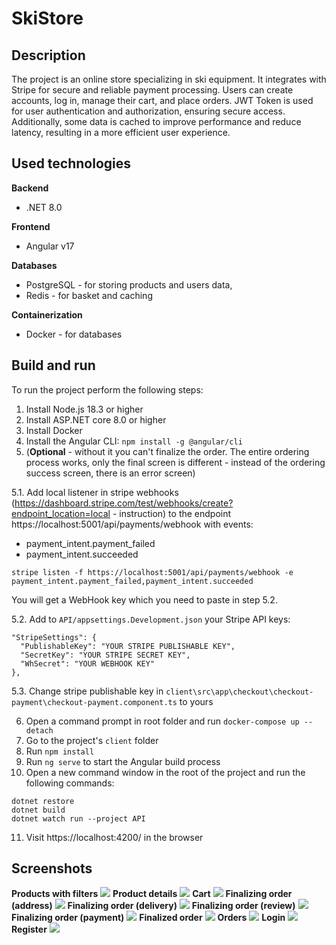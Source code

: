 # SkiStore

## Description

The project is an online store specializing in ski equipment. It integrates with Stripe for secure and reliable payment processing. Users can create accounts, log in, manage their cart, and place orders. JWT Token is used for user authentication and authorization, ensuring secure access. Additionally, some data is cached to improve performance and reduce latency, resulting in a more efficient user experience.

## Used technologies

**Backend**

- .NET 8.0

**Frontend**

- Angular v17

**Databases**

- PostgreSQL - for storing products and users data,
- Redis - for basket and caching

**Containerization**

- Docker - for databases

## Build and run

To run the project perform the following steps:

1. Install Node.js 18.3 or higher
2. Install ASP.NET core 8.0 or higher
3. Install Docker
4. Install the Angular CLI:
   `npm install -g @angular/cli`
5. (**Optional** - without it you can't finalize the order. The entire ordering process works, only the final screen is different - instead of the ordering success screen, there is an error screen)

5.1. Add local listener in stripe webhooks (https://dashboard.stripe.com/test/webhooks/create?endpoint_location=local - instruction) to the endpoint https://localhost:5001/api/payments/webhook with events:

 - payment_intent.payment_failed
 - payment_intent.succeeded

`stripe listen -f https://localhost:5001/api/payments/webhook -e payment_intent.payment_failed,payment_intent.succeeded`

You will get a WebHook key which you need to paste in step 5.2.

5.2. Add to `API/appsettings.Development.json` your Stripe API keys:

```
"StripeSettings": {
  "PublishableKey": "YOUR STRIPE PUBLISHABLE KEY",
  "SecretKey": "YOUR STRIPE SECRET KEY",
  "WhSecret": "YOUR WEBHOOK KEY"
},
```

5.3. Change stripe publishable key in `client\src\app\checkout\checkout-payment\checkout-payment.component.ts` to yours

6. Open a command prompt in root folder and run `docker-compose up --detach`
7. Go to the project's `client` folder
8. Run `npm install`
9. Run `ng serve` to start the Angular build process
10. Open a new command window in the root of the project and run the following commands:

```
dotnet restore
dotnet build
dotnet watch run --project API
```

11. Visit https://localhost:4200/ in the browser

## Screenshots

**Products with filters**
![](ReadmePictures/1.jpg)
**Product details**
![](ReadmePictures/2.jpg)
**Cart**
![](ReadmePictures/3.jpg)
**Finalizing order (address)**
![](ReadmePictures/4.jpg)
**Finalizing order (delivery)**
![](ReadmePictures/5.jpg)
**Finalizing order (review)**
![](ReadmePictures/6.jpg)
**Finalizing order (payment)**
![](ReadmePictures/7.jpg)
**Finalized order**
![](ReadmePictures/8.jpg)
**Orders**
![](ReadmePictures/9.jpg)
**Login**
![](ReadmePictures/10.jpg)
**Register**
![](ReadmePictures/11.jpg)
